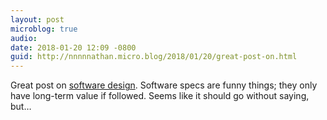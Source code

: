 ```yaml
---
layout: post
microblog: true
audio: 
date: 2018-01-20 12:09 -0800
guid: http://nnnnnathan.micro.blog/2018/01/20/great-post-on.html
---
```

Great post on [software design](http://www.pathsensitive.com/2018/01/the-design-of-software-is-thing-apart.html). Software specs are funny things; they only have long-term value if followed. Seems like it should go without saying, but…
